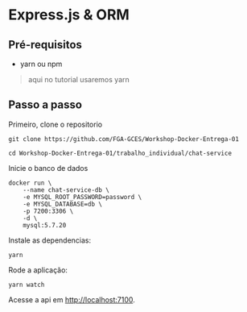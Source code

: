 # Express.js & ORM

## Pré-requisitos

- yarn ou npm

> aqui no tutorial usaremos yarn

## Passo a passo

Primeiro, clone o repositorio

```console
git clone https://github.com/FGA-GCES/Workshop-Docker-Entrega-01

cd Workshop-Docker-Entrega-01/trabalho_individual/chat-service
```

Inicie o banco de dados

```console
docker run \
    --name chat-service-db \
    -e MYSQL_ROOT_PASSWORD=password \
    -e MYSQL_DATABASE=db \
    -p 7200:3306 \
    -d \
    mysql:5.7.20
```

Instale as dependencias:

```console
yarn
```

Rode a aplicação:

```console
yarn watch
```

Acesse a api em [http://localhost:7100](http://localhost:7100).
